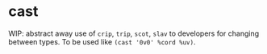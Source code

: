 # cast

WIP: abstract away use of `crip`, `trip`, `scot`, `slav` to developers for changing between types.  To be used like `(cast '0v0' %cord %uv)`.
